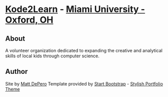 # [Kode2Learn](http://kode2learn.org/) - [Miami University - Oxford, OH](http://miamioh.edu/)

## About

A volunteer organization dedicated to expanding the creative and analytical skills of local kids through computer science.

## Author

Site by [Matt DePero](http://mattdepero.com)
Template provided by [Start Bootstrap](http://startbootstrap.com/) - [Stylish Portfolio Theme](http://startbootstrap.com/template-overviews/stylish-portfolio/)